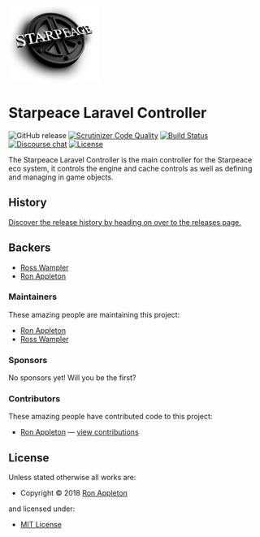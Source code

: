 <!-- LOGO/ -->
<img src="starpeace-logo.png" width="180px" height="150px">
<!-- /LOGO -->

<!-- TITLE/ -->

<h1>Starpeace Laravel Controller</h1>

<!-- /TITLE -->


<!-- BADGES/ -->
![GitHub release](https://img.shields.io/badge/Release-v0.0.0-brightgreen.svg) [![Scrutinizer Code Quality](https://scrutinizer-ci.com/g/starpeace-project/starpeace-laravel-controller/badges/quality-score.png?b=master)](https://scrutinizer-ci.com/g/starpeace-project/starpeace-laravel-controller/) [![Build Status](https://travis-ci.org/starpeace-project/starpeace-laravel-controller.svg?branch=master)](https://travis-ci.org/starpeace-project/starpeace-laravel-controller) [![Discourse chat](https://img.shields.io/badge/Discourse-Chat-blue.svg)](https://discord.gg/TF9Bmsj)
[![License](https://poser.pugx.org/laravel/lumen-framework/license.svg)](https://packagist.org/packages/laravel/lumen-framework)  
<!-- /BADGES -->


<!-- DESCRIPTION/ -->

The Starpeace Laravel Controller is the main controller for the Starpeace eco system, it controls the engine and cache controls as well as defining and managing in game objects.

<!-- /DESCRIPTION -->

<!-- HISTORY/ -->

<h2>History</h2>

<a href="https://github.com/starpeace-project/starpeace-laravel-controller/releases">Discover the release history by heading on over to the releases page.</a>

<!-- /HISTORY -->


<!-- BACKERS/ -->

<h2>Backers</h2>

<ul>
<li><a href="https://github.com/rwampler">Ross Wampler</a></li>
<li><a href="https://www.linkedin.com/in/ron-appleton-b3066318/">Ron Appleton</a></li>
</ul>

<h3>Maintainers</h3>

These amazing people are maintaining this project:

<ul>
<li><a href="https://www.linkedin.com/in/ron-appleton-b3066318/">Ron Appleton</a></li>
<li><a href="https://github.com/rwampler">Ross Wampler</a></li>
</ul>

<h3>Sponsors</h3>

No sponsors yet! Will you be the first?



<h3>Contributors</h3>

These amazing people have contributed code to this project:
<ul>
<li><a href="https://github.com/ronappleton">Ron Appleton</a> — <a href="https://github.com/starpeace-project/starpeace-laravel-controller/commits?author=ronappleton" title="View the GitHub contributions of Ron Appleton on repository starpeace-project/starpeace-laravel-controller">view contributions</a></li>
</ul>

<!-- /BACKERS -->


<!-- LICENSE/ -->

<h2>License</h2>

Unless stated otherwise all works are:

<ul><li>Copyright &copy; 2018 <a href="http://www.linkedin.com/in/ron-appleton-b3066318/">Ron Appleton</a></li></ul>

and licensed under:

<ul><li><a href="http://spdx.org/licenses/MIT.html">MIT License</a></li></ul>

<!-- /LICENSE -->
